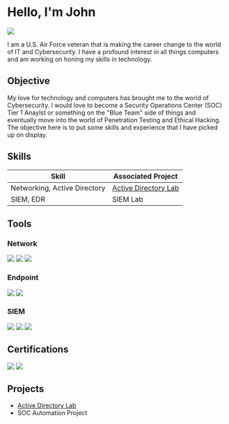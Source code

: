 # Hello, I'm John
<a href="https://linkedin.com/in/john-hibar"><img src="https://img.shields.io/badge/-LinkedIn-0072b1?&style=for-the-badge&logo=linkedin&logoColor=white" /></a>

I am a U.S. Air Force veteran that is making the career change to the world of IT and Cybersecurity. I have a profound interest in all things computers and am working on honing my skills in technology.

## Objective

My love for technology and computers has brought me to the world of Cybersecurity. I would love to become a Security Operations Center (SOC) Tier 1 Anaylst or something on the "Blue Team" side of things and eventually move into the world of Penetration Testing and Ethical Hacking. The objective here is to put some skills and experience that I have picked up on display.

## Skills
| Skill                                         | Associated Project         |
|-----------------------------------------------|----------------------------|
| Networking, Active Directory | <a href="https://github.com/JHibar/ActiveDirectory">Active Directory Lab</a> |
| SIEM, EDR | SIEM Lab |

## Tools
### Network
<div>
    <img src="https://img.shields.io/badge/-Wireshark-1679A7?&style=for-the-badge&logo=Wireshark&logoColor=white" />
    <img src="https://img.shields.io/badge/-Suricata-EF3B2D?&style=for-the-badge&logo=Suricata&logoColor=white" />
    <img src="https://img.shields.io/badge/-Zeek-777BB4?&style=for-the-badge&logo=Zeek&logoColor=white" />
</div>

### Endpoint
<div>
    <img src="https://img.shields.io/badge/-Microsoft_Defender_for_Endpoint-00A4EF?&style=for-the-badge&logo=Microsoft&logoColor=white" />
    <img src="https://img.shields.io/badge/-Velociraptor-4B275F?&style=for-the-badge&logo=Velociraptor&logoColor=white" />
</div>

### SIEM
<div>
    <img src="https://img.shields.io/badge/-Microsoft_Sentinel-0078D4?&style=for-the-badge&logo=Microsoft&logoColor=white" />
    <img src="https://img.shields.io/badge/-Splunk-000000?&style=for-the-badge&logo=Splunk&logoColor=white" />
    <img src="https://img.shields.io/badge/-Elastic-005571?&style=for-the-badge&logo=Elastic&logoColor=white" />
</div>

## Certifications

<img src="https://img.shields.io/badge/-Security%2B-FF0000?&style=for-the-badge&logo=CompTIA&logoColor=white" />
<img src="https://img.shields.io/badge/-Google%20Cybersecurity%20Professional-4285F4?&style=for-the-badge&logo=Google&logoColor=white" />

## Projects
- <a href="https://github.com/JHibar/ActiveDirectory">Active Directory Lab</a>
- SOC Automation Project

